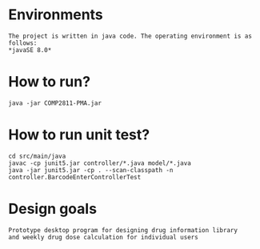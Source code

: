 # Environments

    The project is written in java code. The operating environment is as follows:
    *javaSE 8.0*

# How to run?
    java -jar COMP2811-PMA.jar
# How to run unit test?
    cd src/main/java
    javac -cp junit5.jar controller/*.java model/*.java
    java -jar junit5.jar -cp . --scan-classpath -n controller.BarcodeEnterControllerTest
# Design goals

    Prototype desktop program for designing drug information library 
    and weekly drug dose calculation for individual users

